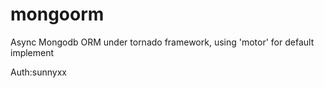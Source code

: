 mongoorm
========

Async Mongodb ORM under tornado framework, using 'motor' for default implement

Auth:sunnyxx
